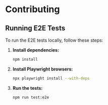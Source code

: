 # Contributing

## Running E2E Tests

To run the E2E tests locally, follow these steps:

1.  **Install dependencies:**
    ```bash
    npm install
    ```
2.  **Install Playwright browsers:**
    ```bash
    npx playwright install --with-deps
    ```
3.  **Run the tests:**
    ```bash
    npm run test:e2e
    ```
